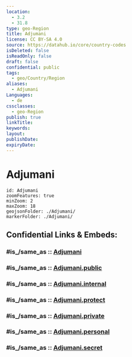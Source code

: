 ```yaml
---
location:
  - 3.2
  - 31.8
type: geo-Region
title: Adjumani
license: CC BY-SA 4.0
source: https://datahub.io/core/country-codes
isDeleted: false
isReadOnly: false
draft: false
confidential: public
tags:
  - geo/Country/Region
aliases:
  - Adjumani
Languages:
  - de
cssclasses:
  - geo-Region
publish: true
linkTitle:
keywords:
layout:
publishDate:
expiryDate:
---
```


# Adjumani

```leaflet
id: Adjumani
zoomFeatures: true 
minZoom: 2 
maxZoom: 18
geojsonFolder: ./Adjumani/
markerFolder: ./Adjumani/
```


## Confidential Links & Embeds: 

### #is_/same_as :: [Adjumani](/_Standards/Earth/Continent/Africa/Africa~Central/Uganda/regions~Uganda/Uganda~North/Adjumani.md) 

### #is_/same_as :: [Adjumani.public](/_public/Earth/Continent/Africa/Africa~Central/Uganda/regions~Uganda/Uganda~North/Adjumani.public.md) 

### #is_/same_as :: [Adjumani.internal](/_internal/Earth/Continent/Africa/Africa~Central/Uganda/regions~Uganda/Uganda~North/Adjumani.internal.md) 

### #is_/same_as :: [Adjumani.protect](/_protect/Earth/Continent/Africa/Africa~Central/Uganda/regions~Uganda/Uganda~North/Adjumani.protect.md) 

### #is_/same_as :: [Adjumani.private](/_private/Earth/Continent/Africa/Africa~Central/Uganda/regions~Uganda/Uganda~North/Adjumani.private.md) 

### #is_/same_as :: [Adjumani.personal](/_personal/Earth/Continent/Africa/Africa~Central/Uganda/regions~Uganda/Uganda~North/Adjumani.personal.md) 

### #is_/same_as :: [Adjumani.secret](/_secret/Earth/Continent/Africa/Africa~Central/Uganda/regions~Uganda/Uganda~North/Adjumani.secret.md)

